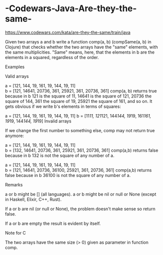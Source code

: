 # -Codewars-Java-Are-they-the-same-
https://www.codewars.com/kata/are-they-the-same/train/java


Given two arrays a and b write a function comp(a, b) (compSame(a, b) in Clojure) that checks whether the two arrays have the "same" elements, with the same multiplicities. "Same" means, here, that the elements in b are the elements in a squared, regardless of the order.

Examples

Valid arrays

a = [121, 144, 19, 161, 19, 144, 19, 11]  
b = [121, 14641, 20736, 361, 25921, 361, 20736, 361]
comp(a, b) returns true because in b 121 is the square of 11, 14641 is the square of 121, 20736 the square of 144, 361 the square of 19, 25921 the square of 161, and so on. It gets obvious if we write b's elements in terms of squares:

a = [121, 144, 19, 161, 19, 144, 19, 11] 
b = [11*11, 121*121, 144*144, 19*19, 161*161, 19*19, 144*144, 19*19]
Invalid arrays

If we change the first number to something else, comp may not return true anymore:

a = [121, 144, 19, 161, 19, 144, 19, 11]  
b = [132, 14641, 20736, 361, 25921, 361, 20736, 361]
comp(a,b) returns false because in b 132 is not the square of any number of a.

a = [121, 144, 19, 161, 19, 144, 19, 11]  
b = [121, 14641, 20736, 36100, 25921, 361, 20736, 361]
comp(a,b) returns false because in b 36100 is not the square of any number of a.

Remarks

a or b might be [] (all languages). a or b might be nil or null or None (except in Haskell, Elixir, C++, Rust).

If a or b are nil (or null or None), the problem doesn't make sense so return false.

If a or b are empty the result is evident by itself.

Note for C

The two arrays have the same size (> 0) given as parameter in function comp.
